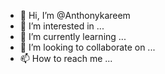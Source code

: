- 👋 Hi, I’m @Anthonykareem
- 👀 I’m interested in ...
- 🌱 I’m currently learning ...
- 💞️ I’m looking to collaborate on ...
- 📫 How to reach me ...

<!---
Anthonykareem/Anthonykareem is a ✨ special ✨ repository because its `README.md` (this file) appears on your GitHub profile.
You can click the Preview link to take a look at your changes.
--->
